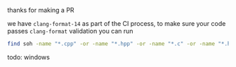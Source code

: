 thanks for making a PR

we have `clang-format-14` as part of the CI process, to make sure your code passes `clang-format` validation you can run

```sh
find soh -name "*.cpp" -or -name "*.hpp" -or -name "*.c" -or -name "*.h" | sed 's| |\\ |g' | xargs clang-format-14 -i
```

todo: windows
